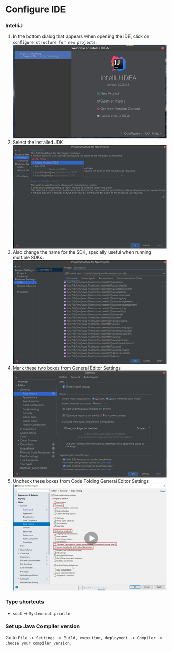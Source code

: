 # Configure IDE

### IntelliJ
1. In the bottom dialog that appears when opening the IDE, click on `configure structure for new projects`.  
![ide1](img/ide1.png)  
2. Select the installed JDK  
![ide2](img/ide2.png)  
3. Also change the name for the SDK, specially useful when running multiple SDKs.  
![ide3](img/ide3.png)  
4. Mark these two boxes from General Editor Settings  
![ide4](img/ide4.png)  
5. Uncheck these boxes from Code Folding General Editor Settings  
![ide5](img/ide5.png)  

### Type shortcuts
* `sout` -> `System.out.println`

### Set up Java Compiler version
Go to `File -> Settings -> Build, execution, deployment -> Compiler -> Choose your compiler version`.